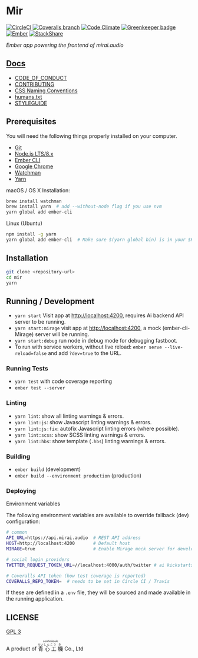 # Mir


[![CircleCI](https://img.shields.io/circleci/project/github/mirai-audio/mir/master.svg?style=flat-square)](https://circleci.com/gh/mirai-audio/mir)
[![Coveralls branch](https://img.shields.io/coveralls/mirai-audio/mir/master.svg?style=flat-square)](https://coveralls.io/github/mirai-audio/mir?branch=master)
[![Code Climate](https://img.shields.io/codeclimate/maintainability/mirai-audio/mir.svg?style=flat-square)](https://codeclimate.com/github/mirai-audio/mir)
[![Greenkeeper badge](https://badges.greenkeeper.io/mirai-audio/mir.svg)](https://greenkeeper.io/)
[![Ember](https://img.shields.io/badge/Ember-3.x-blue.svg?style=flat-square)](https://emberjs.com/)
[![StackShare](https://img.shields.io/badge/stack-share-0690fa.svg?style=flat-square)](https://stackshare.io/mirai-audio/mirai-audio)

_Ember app powering the frontend of mirai.audio_


## [Docs](https://github.com/mirai-audio/mir/wiki)

* [CODE_OF_CONDUCT](https://github.com/mirai-audio/mir/wiki/CODE_OF_CONDUCT)
* [CONTRIBUTING](.github/CONTRIBUTING.md)
* [CSS Naming Conventions](https://github.com/mirai-audio/mir/wiki/CSS-Naming-Conventions)
* [humans.txt](https://github.com/mirai-audio/mir/wiki/humans.txt)
* [STYLEGUIDE](https://github.com/mirai-audio/mir/wiki/STYLEGUIDE)


## Prerequisites

You will need the following things properly installed on your computer.

* [Git](https://git-scm.com/)
* [Node.js LTS/8.x](https://nodejs.org/)
* [Ember CLI](https://ember-cli.com/)
* [Google Chrome](https://google.com/chrome/)
* [Watchman](https://facebook.github.io/watchman/)
* [Yarn](https://yarnpkg.com/)

macOS / OS X Installation:

```bash
brew install watchman
brew install yarn  # add --without-node flag if you use nvm
yarn global add ember-cli
```

Linux (Ubuntu)

```bash
npm install -g yarn
yarn global add ember-cli  # Make sure $(yarn global bin) is in your $PATH
```

## Installation

```bash
git clone <repository-url>
cd mir
yarn
```

## Running / Development

* `yarn start` Visit app at [http://localhost:4200](http://localhost:4200),
requires Ai backend API server to be running.
* `yarn start:mirage` visit app at [http://localhost:4200](http://localhost:4200), a
mock (ember-cli-Mirage) server will be running.
* `yarn start:debug` run node in debug mode for debugging fastboot.
* To run with service workers, without live reload:
`ember serve --live-reload=false` and add `?dev=true` to the URL.

### Running Tests

* `yarn test` with code coverage reporting
* `ember test --server`

### Linting

* `yarn lint`: show all linting warnings & errors.
* `yarn lint:js`: show Javascript linting warnings & errors.
* `yarn lint:js:fix`: autofix Javascript linting errors (where possible).
* `yarn lint:scss`: show SCSS linting warnings & errors.
* `yarn lint:hbs`: show template (`.hbs`) linting warnings & errors.

### Building

* `ember build` (development)
* `ember build --environment production` (production)

### Deploying

Environment variables

The following environment variables are available to override fallback (dev)
configuration:

```bash
# common
API_URL=https://api.mirai.audio  # REST API address
HOST=http://localhost:4200       # Default host
MIRAGE=true                      # Enable Mirage mock server for development

# social login providers
TWITTER_REQUEST_TOKEN_URL=//localhost:4000/auth/twitter # ai kickstarts OAuth

# Coveralls API token (how test coverage is reported)
COVERALLS_REPO_TOKEN=  # needs to be set in Circle CI / Travis
```

If these are defined in a `.env` file, they will be sourced and made available
in the running application.

## LICENSE

[GPL 3](LICENSE)

A product of <ruby>
  <ruby>
    青<rp>(</rp><rt>せい</rt><rp>)</rp>
    心<rp>(</rp><rt>しん</rt><rp>)</rp>
    工<rp>(</rp><rt>こう</rt><rp>)</rp>
    機<rp>(</rp><rt>き</rt><rp>)</rp>
  </ruby>
  <rp>(</rp><rt>seishinkouki</rt><rp>)</rp>
</ruby> Co., Ltd
